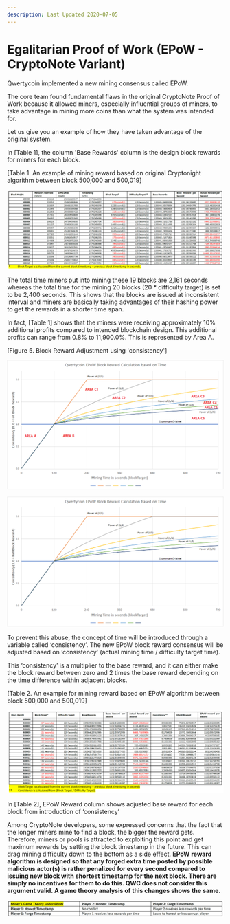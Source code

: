 ```yaml
---
description: Last Updated 2020-07-05
---
```


# Egalitarian Proof of Work \(EPoW - CryptoNote Variant\)

Qwertycoin implemented a new mining consensus called EPoW.

The core team found fundamental flaws in the original CryptoNote Proof of Work because it allowed miners, especially influential groups of miners, to take advantage in mining more coins than what the system was intended for.

Let us give you an example of how they have taken advantage of the original system.

In \[Table 1\], the column 'Base Rewards' column is the design block rewards for miners for each block.

\[Table 1. An example of mining reward based on original Cryptonight algorithm between block 500,000 and 500,019\]

![](.gitbook/assets/3%20%281%29.png)

The total time miners put into mining these 19 blocks are 2,161 seconds whereas the total time for the mining 20 blocks \(20 \* difficulty target\) is set to be 2,400 seconds. This shows that the blocks are issued at inconsistent interval and miners are basically taking advantages of their hashing power to get the rewards in a shorter time span.

In fact, \[Table 1\] shows that the miners were receiving approximately 10% additional profits compared to intended blockchain design. This additional profits can range from 0.8% to 11,900.0%. This is represented by Area A.

\[Figure 5. Block Reward Adjustment using 'consistency'\] 

![Area A to C6](.gitbook/assets/epow-reward-graph-area-marking.png)

![Mining Reward Graph after EPoW](.gitbook/assets/epow-reward-graph.png)

To prevent this abuse, the concept of time will be introduced through a variable called ‘consistency’. The new EPoW block reward consensus will be adjusted based on ‘consistency’ \(actual mining time / difficulty target time\). 

This ‘consistency’ is a multiplier to the base reward, and it can either make the block reward between zero and 2 times the base reward depending on the time difference within adjacent blocks.  

\[Table 2. An example for mining reward based on EPoW algorithm between block 500,000 and 500,019\]

![Click to enlarge the table](.gitbook/assets/2%20%281%29.png)

In \[Table 2\], EPoW Reward column shows adjusted base reward for each block from introduction of ‘consistency’

Among CryptoNote developers, some expressed concerns that the fact that the longer miners mine to find a block, the bigger the reward gets. Therefore, miners or pools is attracted to exploiting this point and get maximum rewards by setting the block timestamp in the future. This can drag mining difficulty down to the bottom as a side effect. **EPoW reward algorithm is designed so that any forged extra time posted by possible malicious actor\(s\) is rather penalized for every second compared to issuing new block with shortest timestamp for the next block. There are simply no incentives for them to do this. QWC does not consider this argument valid. A game theory analysis of this changes shows the same.**

![Click to enlarge the table](.gitbook/assets/game-theory.png)

